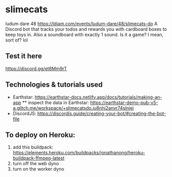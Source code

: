 # slimecats
ludum dare 48
https://ldjam.com/events/ludum-dare/48/slimecats-do
A Discord bot that tracks your todos and rewards you with cardboard boxes to keep toys in. Also a soundboard with exactly 1 sound.
Is it a game? I mean, sort of? lol

## Test it here

https://discord.gg/et8Mm9rT

## Technologies & tutorials used

* Earthstar: https://earthstar-docs.netlify.app/docs/tutorials/making-an-app
** inspect the data in Earthstar: https://earthstar-demo-pub-v5-a.glitch.me/workspace/+slimecatsdo.iu8nhj2anvr74slnjei
* DiscordJS: https://discordjs.guide/creating-your-bot/#creating-the-bot-file

## To deploy on Heroku: 

1. add this buildpack: https://elements.heroku.com/buildpacks/jonathanong/heroku-buildpack-ffmpeg-latest
1. turn off the web dyno
1. turn on the worker dyno
